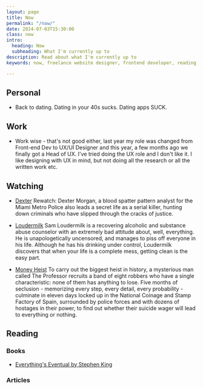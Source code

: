 ```yaml
---
layout: page
title: Now
permalink: "/now/"
date: 2024-07-03T15:30:00
class: now
intro:
  heading: Now
  subheading: What I'm currently up to
description: Read about what I'm currently up to
keywords: now, freelance website designer, frontend developer, reading, watching, work

---
```

## Personal
* Back to dating. Dating in your 40s sucks. Dating apps SUCK.

## Work
* Work wise - that's not good either, last year my role was changed from Front-end Dev to UX/UI Designer and this year, a few months ago we finally got a Head of UX. I've tried doing the UX role and I don't like it. I like designing with UX in mind, but not doing all the research or all the written work etc.

## Watching
* [Dexter](https://www.themoviedb.org/tv/1405-dexter "Dexter")
  Rewatch: Dexter Morgan, a blood spatter pattern analyst for the Miami Metro Police also leads a secret life as a serial killer, hunting down criminals who have slipped through the cracks of justice.

* [Loudermilk](https://www.themoviedb.org/tv/73200-loudermilk "Loudermilk")
  Sam Loudermilk is a recovering alcoholic and substance abuse counselor with an extremely bad attitude about, well, everything. He is unapologetically uncensored, and manages to piss off everyone in his life. Although he has his drinking under control, Loudermilk discovers that when your life is a complete mess, getting clean is the easy part.

* [Money Heist](https://www.themoviedb.org/tv/71446-la-casa-de-papel "Money Heist")
  To carry out the biggest heist in history, a mysterious man called The Professor recruits a band of eight robbers who have a single characteristic: none of them has anything to lose. Five months of seclusion - memorizing every step, every detail, every probability - culminate in eleven days locked up in the National Coinage and Stamp Factory of Spain, surrounded by police forces and with dozens of hostages in their power, to find out whether their suicide wager will lead to everything or nothing.

## Reading

### Books
* [ Everything's Eventual by Stephen King](https://bookwyrm.social/book/73015/s/everythings-eventual "Everything's Eventual by Stephen King")

### Articles
